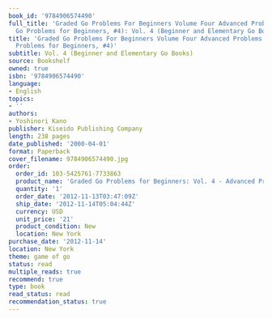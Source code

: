 ```yaml
---
book_id: '9784906574490'
full_title: 'Graded Go Problems For Beginners Volume Four Advanced Problems (Graded
  Go Problems for Beginners, #4): Vol. 4 (Beginner and Elementary Go Books)'
title: 'Graded Go Problems For Beginners Volume Four Advanced Problems (Graded Go
  Problems for Beginners, #4)'
subtitle: Vol. 4 (Beginner and Elementary Go Books)
source: Bookshelf
owned: true
isbn: '9784906574490'
language:
- English
topics:
- ''
authors:
- Yoshinori Kano
publisher: Kiseido Publishing Company
length: 238 pages
date_published: '2000-04-01'
format: Paperback
cover_filename: 9784906574490.jpg
order:
  order_id: 103-5425761-7733863
  product_name: 'Graded Go Problems for Beginners: Vol. 4 - Advanced Problems'
  quantity: '1'
  order_date: '2012-11-13T03:47:09Z'
  ship_date: '2012-11-14T05:04:44Z'
  currency: USD
  unit_price: '21'
  product_condition: New
  location: New York
purchase_date: '2012-11-14'
location: New York
theme: game of go
status: read
multiple_reads: true
recommend: true
type: book
read_status: read
recommendation_status: true
---
```


